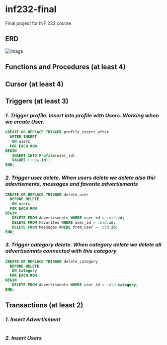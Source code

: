 # inf232-final
Final project for INF 232 course

## ERD 
 ![image](https://user-images.githubusercontent.com/71185943/165450161-3de74b7a-03c5-4815-ab8d-f0b87b172bff.png)

 
 
## Functions and Procedures (at least 4)

## Cursor (at least 4)

## Triggers (at least 3)
### *1. Trigger profile. Insert into profile with Users. Working when we create User.*
```SQL
CREATE OR REPLACE TRIGGER profile_insert_after
  AFTER INSERT
   ON users
  FOR EACH ROW   
BEGIN   
   INSERT INTO Profile(user_id) 
   VALUES (:new.id);
END;
```

### *2. Trigger user delete. When users delete we delete also thir adevtisments, messages and favorite advertisments*
```SQL
CREATE OR REPLACE TRIGGER delete_user
  BEFORE DELETE
   ON users
  FOR EACH ROW   
BEGIN   
   DELETE FROM Advertisments WHERE user_id = :old.id;
   DELETE FROM Favorites WHERE user_id = :old.id;
   DELETE FROM Messages WHERE from_user = :old.id;
END;

```

### *3. Trigger category delete. When category delete we delete all advertisemnts connected with this category*
```SQL
CREATE OR REPLACE TRIGGER delete_category
  BEFORE DELETE
   ON Category
  FOR EACH ROW   
BEGIN   
   DELETE FROM Advertisments WHERE user_id = :old.category;
END;

```

## Transactions (at least 2)

### *1. Insert Advertisment*
```SQL

```

### *2. Insert Users*
```SQL

```

